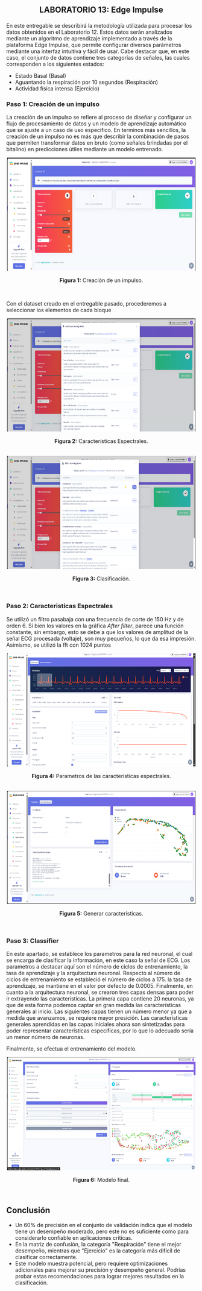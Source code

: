 <p style="text-align: center; font-size: 1.5em;"><b>LABORATORIO 13: Edge Impulse</b></p>

En este entregable se describirá la metodología utilizada para procesar los datos obtenidos en el Laboratorio 12. Estos datos serán analizados mediante un algoritmo de aprendizaje implementado a través de la plataforma Edge Impulse, que permite configurar diversos parámetros mediante una interfaz intuitiva y fácil de usar. Cabe destacar que, en este caso, el conjunto de datos contiene tres categorías de señales, las cuales corresponden a los siguientes estados:

- Estado Basal (Basal)
- Aguantando la respiración por 10 segundos (Respiración)
- Actividad física intensa (Ejercicio)

### Paso 1: Creación de un impulso

La creación de un impulso se refiere al proceso de diseñar y configurar un flujo de procesamiento de datos y un modelo de aprendizaje automático que se ajuste a un caso de uso específico. En terminos más sencillos, la creación de un impulso no es más que describir la combinación de pasos que permiten transformar datos en bruto (como señales brindadas por el bitalino) en predicciones útiles mediante un modelo entrenado.

<div align="center">
  <img src="./imagenes/fig1.png" height = "300" width="500"><p>

  **Figura 1:** Creación de un impulso.
  </p>
</div>
<br>

Con el dataset creado en el entregable pasado, procederemos a seleccionar los elementos de cada bloque

<div align="center">
  <img src="./imagenes/fig2.png" height = "300" width="500"><p>

  **Figura 2:** Características Espectrales.
  </p>
</div>
<br>

<div align="center">
  <img src="./imagenes/fig3.png" height = "300" width="500"><p>

  **Figura 3:** Clasificación.
  </p>
</div>
<br>

### Paso 2: Caracteristicas Espectrales

Se utilizó un filtro pasabaja con una frecuencia de corte de 150 Hz y de orden 6. Si bien los valores en la gráfica *After filter*, parece una función constante, sin embargo, esto se debe a que los valores de amplitud de la señal ECG procesada (voltaje), son muy pequeños, lo que da esa impresión. Asimismo, se utilizó la fft con 1024 puntos

<div align="center">
  <img src="./imagenes/fig5.png" height = "300" width="500"><p>

  **Figura 4:** Parametros de las características espectrales.
  </p>
</div>
<br>

<div align="center">
  <img src="./imagenes/fig7.png" height = "300" width="500"><p>

  **Figura 5:** Generar características.
  </p>
</div>
<br>


### Paso 3: Classifier

En este apartado, se establece los parametros para la red neuronal, el cual se encarga de clasificar la información, en este caso la señal de ECG. Los parametros a destacar aquí son el número de ciclos de entrenamiento, la tasa de aprendizaje y la arquitectura neuronal. Respecto al número de ciclos de entrenamiento se estableció el número de ciclos a 175. la tasa de aprendizaje, se mantiene en el valor por defecto de 0.0005. Finalmente, en cuanto a la arquitectura neuronal, se crearon tres capas densas para poder ir extrayendo las características. La primera capa contiene 20 neuronas, ya que de esta forma podemos captar en gran medida las características generales al inicio. Las siguientes capas tienen un número menor ya que a medida que avanzamos, se requiere mayor presición. Las características generales aprendidas en las capas iniciales ahora son sintetizadas para poder representar características específicas, por lo que lo adecuado sería un menor número de neuronas.

Finalmente, se efectua el entrenamiento del modelo.

<div align="center">
  <img src="./imagenes/final_isb.png" height = "300" width="500"><p>

  **Figura 6:** Modelo final.
  </p>
</div>
<br>

## Conclusión

- Un 60% de precisión en el conjunto de validación indica que el modelo tiene un desempeño moderado, pero este no es suficiente como para considerarlo confiable en aplicaciones críticas.
- En la matriz de confusión, la categoría "Respiración" tiene el mejor desempeño, mientras que "Ejercicio" es la categoría más difícil de clasificar correctamente.
- Este modelo muestra potencial, pero requiere optimizaciones adicionales para mejorar su precisión y desempeño general. Podrías probar estas recomendaciones para lograr mejores resultados en la clasificación.

